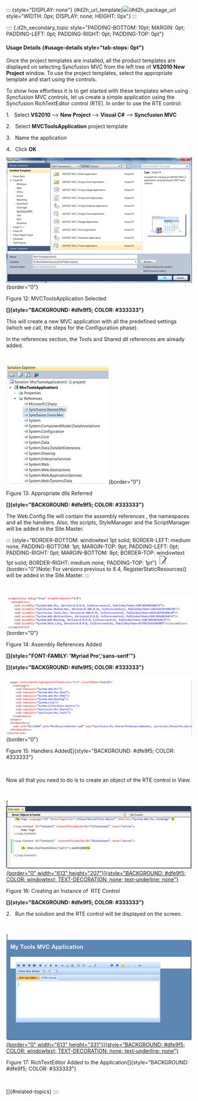 ::: {style="DISPLAY: none"}
[](ms-xhelp:///?Id=d2h_url_template){#d2h_url_template}![](!package_url!){#d2h_package_url style="WIDTH: 0px; DISPLAY: none; HEIGHT: 0px"}
:::

:::: {.d2h_secondary_topic style="PADDING-BOTTOM: 10pt; MARGIN: 0pt; PADDING-LEFT: 0pt; PADDING-RIGHT: 0pt; PADDING-TOP: 0pt"}
#### Usage Details {#usage-details style="tab-stops: 0pt"}

Once the project templates are installed, all the product templates are displayed on selecting Syncfusion MVC from the left tree of **VS2010 New Project** window. To use the project templates, select the appropriate template and start using the controls.

To show how effortless it is to get started with these templates when using Syncfusion MVC controls, let us create a simple application using the Syncfusion RichTextEditor control (RTE). In order to use the RTE control:

1.   Select **VS2010** \--\> **New Project** --\> **Visual C#** --\> **Syncfusion MVC**

2.   Select **MVCToolsApplication** project template

3.   Name the application

4.   Click **OK**

![](ImagesExt/image55_17.png){border="0"}

Figure 12: MVCToolsApplication Selected

**[]{style="BACKGROUND: #dfe9f5; COLOR: #333333"}** 

This will create a new MVC application with all the predefined settings (which we call, the steps for the Configuration phase).

In the references section, the Tools and Shared dll references are already added.

 

![](ImagesExt/image55_18.jpg){border="0"}

Figure 13: Appropriate dlls Referred

**[]{style="BACKGROUND: #dfe9f5; COLOR: #333333"}** 

The Web.Config file will contain the assembly references , the namespaces and all the handlers. Also, the scripts, StyleManager and the ScriptManager will be added in the Site.Master.

::: {style="BORDER-BOTTOM: windowtext 1pt solid; BORDER-LEFT: medium none; PADDING-BOTTOM: 1pt; MARGIN-TOP: 9pt; PADDING-LEFT: 0pt; PADDING-RIGHT: 0pt; MARGIN-BOTTOM: 9pt; BORDER-TOP: windowtext 1pt solid; BORDER-RIGHT: medium none; PADDING-TOP: 1pt"}
![](ImagesExt/image55_6.jpg){border="0"}Note: For versions previous to 8.4, RegisterStaticResources() will be added in the Site.Master.
:::

 

![](ImagesExt/image55_19.jpg){border="0"}

Figure 14: Assembly References Added

**[]{style="FONT-FAMILY: 'Myriad Pro','sans-serif'"}** 

**[]{style="BACKGROUND: #dfe9f5; COLOR: #333333"}** 

![](ImagesExt/image55_20.jpg){border="0"}

Figure 15: Handlers Added[]{style="BACKGROUND: #dfe9f5; COLOR: #333333"}

 

Now all that you need to do is to create an object of the RTE control in View.

 

[[![Description: clip_image009](ImagesExt/image55_21.jpg){border="0" width="613" height="207"}]{style="BACKGROUND: #dfe9f5; COLOR: windowtext; TEXT-DECORATION: none; text-underline: none"}](http://www.syncfusion.com/blogs/image.axd?picture=clip_image009.jpg)

Figure 16: Creating an Instance of  RTE Control

**[]{style="BACKGROUND: #dfe9f5; COLOR: #333333"}** 

2.   Run the solution and the RTE control will be displayed on the screen.

 

[[![Description: clip_image010](ImagesExt/image55_22.png){border="0" width="613" height="331"}]{style="BACKGROUND: #dfe9f5; COLOR: windowtext; TEXT-DECORATION: none; text-underline: none"}](http://www.syncfusion.com/blogs/image.axd?picture=clip_image010_1.png)

Figure 17: RichTextEditor Added to the Application[]{style="BACKGROUND: #dfe9f5; COLOR: #333333"}

 

[]{#related-topics}
::::
